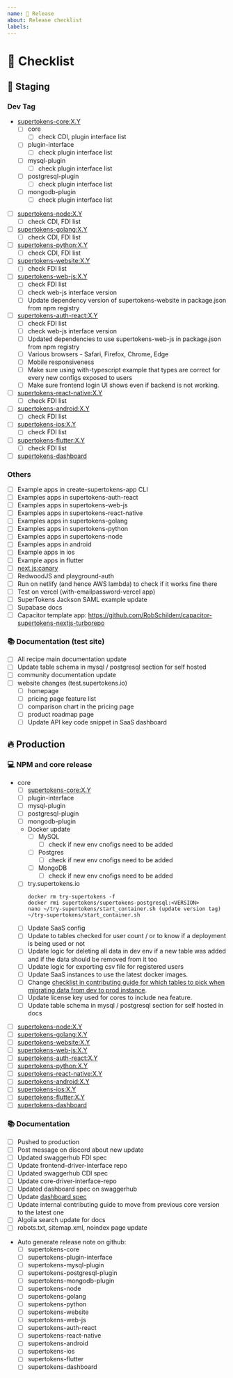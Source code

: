 ```yaml
---
name: 📅 Release
about: Release checklist
labels:
---
```


# 📅 Checklist

## 🔶 Staging 

### Dev Tag
 - [supertokens-core:X.Y](https://github.com/supertokens/supertokens-core/tree/X.Y)
     - [ ] core
        - [ ] check CDI, plugin interface list
     - [ ] plugin-interface
        - [ ] check plugin interface list
     - [ ] mysql-plugin
         - [ ] check plugin interface list
     - [ ] postgresql-plugin
         - [ ] check plugin interface list
     - [ ] mongodb-plugin
         - [ ] check plugin interface list
 - [ ] [supertokens-node:X.Y](https://github.com/supertokens/supertokens-node/tree/X.Y)
   - [ ] check CDI, FDI list
 - [ ] [supertokens-golang:X.Y](https://github.com/supertokens/supertokens-golang/tree/X.Y)
   - [ ] check CDI, FDI list
 - [ ] [supertokens-python:X.Y](https://github.com/supertokens/supertokens-python/tree/X.Y)
   - [ ] check CDI, FDI list
 - [ ] [supertokens-website:X.Y](https://github.com/supertokens/supertokens-website/X.Y)
   - [ ] check FDI list
 - [ ] [supertokens-web-js:X.Y](https://github.com/supertokens/supertokens-web-js/X.Y)
   - [ ] check FDI list
   - [ ] check web-js interface version
   - [ ] Update dependency version of supertokens-website in package.json  from npm registry
 - [ ] [supertokens-auth-react:X.Y](https://github.com/supertokens/supertokens-auth-react/tree/X.Y)
    - [ ] check FDI list
    - [ ] check web-js interface version
    - [ ] Updated dependencies to use supertokens-web-js in package.json from npm registry
    - [ ] Various browsers - Safari, Firefox, Chrome, Edge
    - [ ] Mobile responsiveness
    - [ ] Make sure using with-typescript example that types are correct for every new configs exposed to users
    - [ ] Make sure frontend login UI shows even if backend is not working.
 - [ ] [supertokens-react-native:X.Y](https://github.com/supertokens/supertokens-react-native/X.Y)
    - [ ] check FDI list
 - [ ] [supertokens-android:X.Y](https://github.com/supertokens/supertokens-android/X.Y)
    - [ ] check FDI list 
 - [ ] [supertokens-ios:X.Y](https://github.com/supertokens/supertokens-ios/X.Y)
    - [ ] check FDI list   
 - [ ] [supertokens-flutter:X.Y](https://github.com/supertokens/supertokens-flutter/X.Y)
    - [ ] check FDI list   
 - [ ] [supertokens-dashboard](https://github.com/supertokens/dashboard)

### Others

-  [ ] Example apps in create-supertokens-app CLI
 - [ ] Examples apps in supertokens-auth-react
 - [ ] Examples apps in supertokens-web-js
 - [ ] Examples apps in supertokens-react-native
 - [ ] Examples apps in supertokens-golang
 - [ ] Examples apps in supertokens-python
 - [ ] Examples apps in supertokens-node
 - [ ] Examples apps in android
 - [ ] Example apps in ios 
 - [ ] Example apps in flutter 
 - [ ] [next.js:canary](https://github.com/supertokens/next.js/tree/canary/examples/with-supertokens)
 - [ ] RedwoodJS and playground-auth
 - [ ] Run on netlify (and hence AWS lambda) to check if it works fine there
 - [ ] Test on vercel (with-emailpassword-vercel app) 
 - [ ] SuperTokens Jackson SAML example update
 - [ ] Supabase docs
 - [ ] Capacitor template app: https://github.com/RobSchilderr/capacitor-supertokens-nextjs-turborepo

### 📚 Documentation (test site)

- [ ] All recipe main documentation update
- [ ] Update table schema in mysql / postgresql section for self hosted
- [ ] community documentation update
- [ ] website changes (test.supertokens.io)
   - [ ] homepage
   - [ ] pricing page feature list
   - [ ] comparison chart in the pricing page
   - [ ] product roadmap page
   - [ ] Update API key code snippet in SaaS dashboard

## 🔥 Production 

### 💻 NPM and core release

 - core
    - [ ] [supertokens-core:X.Y](https://github.com/supertokens/supertokens-core/tree/X.Y)
    - [ ] plugin-interface
    - [ ] mysql-plugin
    - [ ] postgresql-plugin
    - [ ] mongodb-plugin
    - Docker update
       - [ ] MySQL
          - [ ] check if new env cnofigs need to be added 
       - [ ] Postgres
          - [ ] check if new env cnofigs need to be added 
       - [ ] MongoDB
          - [ ] check if new env cnofigs need to be added
    - [ ] try.supertokens.io
      ```
      docker rm try-supertokens -f
      docker rmi supertokens/supertokens-postgresql:<VERSION>
      nano ~/try-supertokens/start_container.sh (update version tag)
      ~/try-supertokens/start_container.sh
      ```
    - [ ] Update SaaS config
    - [ ] Update to tables checked for user count / or to know if a deployment is being used or not
    - [ ] Update logic for deleting all data in dev env if a new table was added and if the data should be removed from it too
    - [ ] Update logic for exporting csv file for registered users
    - [ ] Update SaaS instances to use the latest docker images.
    - [ ] Change [checklist in contributing guide for which tables to pick when migrating data from dev to prod instance](https://test.supertokens.com/docs/contribute/checklists/saas/tables-to-consider-for-data-migration-dev-to-prod).
    - [ ] Update license key used for cores to include nea feature.
    - [ ] Update table schema in mysql / postgresql section for self hosted in docs
 - [ ] [supertokens-node:X.Y](https://github.com/supertokens/supertokens-node/tree/X.Y)
 - [ ] [supertokens-golang:X.Y](https://github.com/supertokens/supertokens-golang/tree/X.Y)
 - [ ] [supertokens-website:X.Y](https://github.com/supertokens/supertokens-website/tree/X.Y)
 - [ ] [supertokens-web-js:X.Y](https://github.com/supertokens/supertokens-web-js/tree/X.Y)
 - [ ] [supertokens-auth-react:X.Y](https://github.com/supertokens/supertokens-auth-react/tree/X.Y)
 - [ ] [supertokens-python:X.Y](https://github.com/supertokens/supertokens-python/tree/X.Y)
 - [ ] [supertokens-react-native:X.Y](https://github.com/supertokens/supertokens-react-native/X.Y)
 - [ ] [supertokens-android:X.Y](https://github.com/supertokens/supertokens-android/X.Y)
 - [ ] [supertokens-ios:X.Y](https://github.com/supertokens/supertokens-ios/X.Y)
 - [ ] [supertokens-flutter:X.Y](https://github.com/supertokens/supertokens-flutter/X.Y)
-  [ ] [supertokens-dashboard](https://github.com/supertokens/dashboard)

### 📚 Documentation

- [ ] Pushed to production
- [ ] Post message on discord about new update
- [ ] Updated swaggerhub FDI spec
- [ ] Update frontend-driver-interface repo
- [ ] Updated swaggerhub CDI spec
- [ ] Update core-driver-interface-repo
- [ ] Updated dashboard spec on swaggerhub
- [ ] Update [dashboard spec](https://github.com/supertokens/dashboard/blob/master/api_spec.yaml)
- [ ] Update internal contributing guide to move from previous core version to the latest one
- [ ] Algolia search update for docs
- [ ] robots.txt, sitemap.xml, noindex page update
- Auto generate release note on github:
   - [ ] supertokens-core
   - [ ] supertokens-plugin-interface
   - [ ] supertokens-mysql-plugin
   - [ ] supertokens-postgresql-plugin
   - [ ] supertokens-mongodb-plugin
   - [ ] supertokens-node
   - [ ] supertokens-golang
   - [ ] supertokens-python
   - [ ] supertokens-website
   - [ ] supertokens-web-js
   - [ ] supertokens-auth-react
   - [ ] supertokens-react-native
   - [ ] supertokens-android
   - [ ] supertokens-ios
   - [ ] supertokens-flutter
   - [ ] supertokens-dashboard
